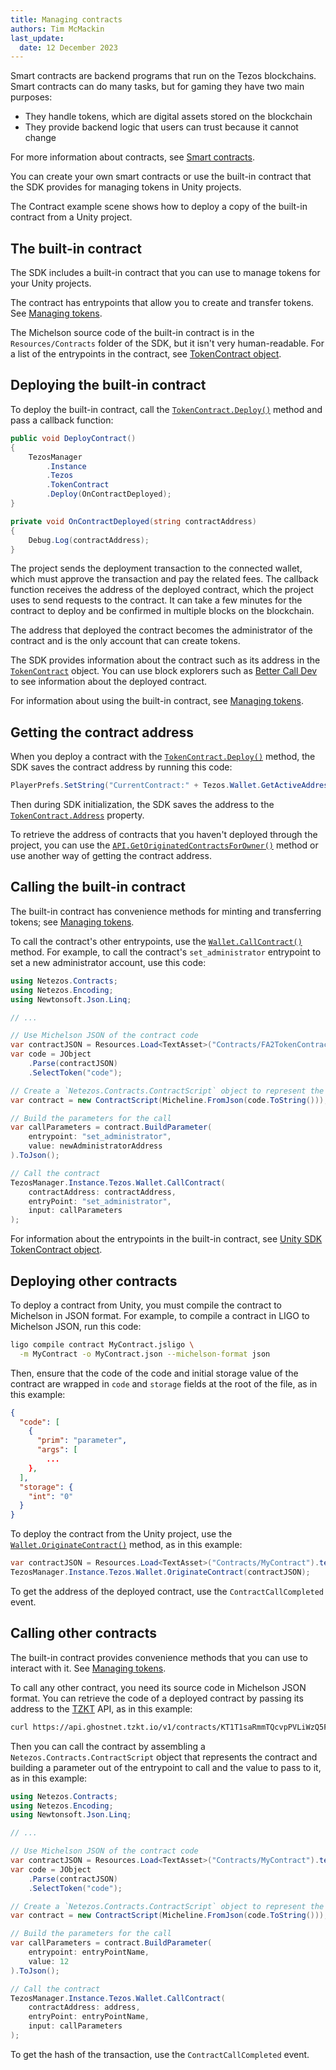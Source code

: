 ```yaml
---
title: Managing contracts
authors: Tim McMackin
last_update:
  date: 12 December 2023
---
```


Smart contracts are backend programs that run on the Tezos blockchains.
Smart contracts can do many tasks, but for gaming they have two main purposes:

- They handle tokens, which are digital assets stored on the blockchain
- They provide backend logic that users can trust because it cannot change

For more information about contracts, see [Smart contracts](../smart-contracts).

You can create your own smart contracts or use the built-in contract that the SDK provides for managing tokens in Unity projects.

The Contract example scene shows how to deploy a copy of the built-in contract from a Unity project.

## The built-in contract

The SDK includes a built-in contract that you can use to manage tokens for your Unity projects.

The contract has entrypoints that allow you to create and transfer tokens.
See [Managing tokens](./managing-tokens).

The Michelson source code of the built-in contract is in the `Resources/Contracts` folder of the SDK, but it isn't very human-readable.
For a list of the entrypoints in the contract, see [TokenContract object](./reference/TokenContract).

## Deploying the built-in contract

To deploy the built-in contract, call the [`TokenContract.Deploy()`](./reference/TokenContract#deploy) method and pass a callback function:

```csharp
public void DeployContract()
{
    TezosManager
        .Instance
        .Tezos
        .TokenContract
        .Deploy(OnContractDeployed);
}

private void OnContractDeployed(string contractAddress)
{
    Debug.Log(contractAddress);
}
```

The project sends the deployment transaction to the connected wallet, which must approve the transaction and pay the related fees.
The callback function receives the address of the deployed contract, which the project uses to send requests to the contract.
It can take a few minutes for the contract to deploy and be confirmed in multiple blocks on the blockchain.

The address that deployed the contract becomes the administrator of the contract and is the only account that can create tokens.

The SDK provides information about the contract such as its address in the [`TokenContract`](./reference/TokenContract) object.
You can use block explorers such as [Better Call Dev](https://better-call.dev/) to see information about the deployed contract.

For information about using the built-in contract, see [Managing tokens](./managing-tokens).

## Getting the contract address

When you deploy a contract with the [`TokenContract.Deploy()`](./reference/TokenContract#deploy) method, the SDK saves the contract address by running this code:

```csharp
PlayerPrefs.SetString("CurrentContract:" + Tezos.Wallet.GetActiveAddress(), contractAddress);
```

Then during SDK initialization, the SDK saves the address to the [`TokenContract.Address`](./reference/TokenContract) property.

To retrieve the address of contracts that you haven't deployed through the project, you can use the [`API.GetOriginatedContractsForOwner()`](./reference/API#getoriginatedcontractsforowner) method or use another way of getting the contract address.

## Calling the built-in contract

The built-in contract has convenience methods for minting and transferring tokens; see [Managing tokens](./managing-tokens).

To call the contract's other entrypoints, use the [`Wallet.CallContract()`](./reference/Wallet#callcontract) method.
For example, to call the contract's `set_administrator` entrypoint to set a new administrator account, use this code:

```csharp
using Netezos.Contracts;
using Netezos.Encoding;
using Newtonsoft.Json.Linq;

// ...

// Use Michelson JSON of the contract code
var contractJSON = Resources.Load<TextAsset>("Contracts/FA2TokenContract").text;
var code = JObject
    .Parse(contractJSON)
    .SelectToken("code");

// Create a `Netezos.Contracts.ContractScript` object to represent the contract
var contract = new ContractScript(Micheline.FromJson(code.ToString()));

// Build the parameters for the call
var callParameters = contract.BuildParameter(
    entrypoint: "set_administrator",
    value: newAdministratorAddress
).ToJson();

// Call the contract
TezosManager.Instance.Tezos.Wallet.CallContract(
    contractAddress: contractAddress,
    entryPoint: "set_administrator",
    input: callParameters
);
```

For information about the entrypoints in the built-in contract, see [Unity SDK TokenContract object](./reference/TokenContract#entrypoints).

## Deploying other contracts

To deploy a contract from Unity, you must compile the contract to Michelson in JSON format.
For example, to compile a contract in LIGO to Michelson JSON, run this code:

```bash
ligo compile contract MyContract.jsligo \
  -m MyContract -o MyContract.json --michelson-format json
```

Then, ensure that the code of the code and initial storage value of the contract are wrapped in `code` and `storage` fields at the root of the file, as in this example:

```json
{
  "code": [
    {
      "prim": "parameter",
      "args": [
        ...
    },
  ],
  "storage": {
    "int": "0"
  }
}
```

To deploy the contract from the Unity project, use the [`Wallet.OriginateContract()`](./reference/Wallet#originatecontract) method, as in this example:

```csharp
var contractJSON = Resources.Load<TextAsset>("Contracts/MyContract").text;
TezosManager.Instance.Tezos.Wallet.OriginateContract(contractJSON);
```

To get the address of the deployed contract, use the `ContractCallCompleted` event.

## Calling other contracts

The built-in contract provides convenience methods that you can use to interact with it.
See [Managing tokens](./managing-tokens).

To call any other contract, you need its source code in Michelson JSON format.
You can retrieve the code of a deployed contract by passing its address to the [TZKT](https://api.tzkt.io/) API, as in this example:

```bash
curl https://api.ghostnet.tzkt.io/v1/contracts/KT1T1saRmmTQcvpPVLiWzQ5FaMzAwkgwND8J/code
```

Then you can call the contract by assembling a `Netezos.Contracts.ContractScript` object that represents the contract and building a parameter out of the entrypoint to call and the value to pass to it, as in this example:

```csharp
using Netezos.Contracts;
using Netezos.Encoding;
using Newtonsoft.Json.Linq;

// ...

// Use Michelson JSON of the contract code
var contractJSON = Resources.Load<TextAsset>("Contracts/MyContract").text;
var code = JObject
    .Parse(contractJSON)
    .SelectToken("code");

// Create a `Netezos.Contracts.ContractScript` object to represent the contract
var contract = new ContractScript(Micheline.FromJson(code.ToString()));

// Build the parameters for the call
var callParameters = contract.BuildParameter(
    entrypoint: entryPointName,
    value: 12
).ToJson();

// Call the contract
TezosManager.Instance.Tezos.Wallet.CallContract(
    contractAddress: address,
    entryPoint: entryPointName,
    input: callParameters
);
```

To get the hash of the transaction, use the `ContractCallCompleted` event.

<!-- TODO:
- Can you deploy a contract for each user?
- Managing multiple contracts?
- Encoding param for `value`
-->
